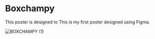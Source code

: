 # Boxchampy

This poster is designed to 
This is my first poster designed using Figma.



![BOXCHAMPY (1)](https://user-images.githubusercontent.com/124730254/232769346-cac7dbef-ca54-40cb-8b6f-d35b004f60b5.png)
